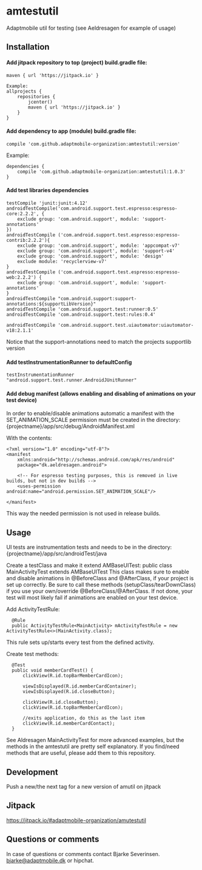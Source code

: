 # amtestutil
Adaptmobile util for testing (see Aeldresagen for example of usage)

## Installation

#### Add jitpack repository to top (project) build.gradle file:

    maven { url 'https://jitpack.io' }

    Example:
    allprojects {
        repositories {
            jcenter()
            maven { url 'https://jitpack.io' }
        }
    }

#### Add dependency to app (module) build.gradle file:

    compile 'com.github.adaptmobile-organization:amtestutil:version'

  Example:
    
    dependencies {
        compile 'com.github.adaptmobile-organization:amtestutil:1.0.3'
    }
    
#### Add test libraries dependencies

    testCompile 'junit:junit:4.12'
    androidTestCompile('com.android.support.test.espresso:espresso-core:2.2.2', {
        exclude group: 'com.android.support', module: 'support-annotations'
    })
    androidTestCompile ('com.android.support.test.espresso:espresso-contrib:2.2.2'){
        exclude group: 'com.android.support', module: 'appcompat-v7'
        exclude group: 'com.android.support', module: 'support-v4'
        exclude group: 'com.android.support', module: 'design'
        exclude module: 'recyclerview-v7'
    }
    androidTestCompile ('com.android.support.test.espresso:espresso-web:2.2.2') {
        exclude group: 'com.android.support', module: 'support-annotations'
    }
    androidTestCompile "com.android.support:support-annotations:${supportLibVersion}"
    androidTestCompile 'com.android.support.test:runner:0.5'
    androidTestCompile 'com.android.support.test:rules:0.4'

    androidTestCompile 'com.android.support.test.uiautomator:uiautomator-v18:2.1.1'

Notice that the support-annotations need to match the projects supportlib version

#### Add testInstrumentationRunner to defaultConfig
    testInstrumentationRunner "android.support.test.runner.AndroidJUnitRunner"

#### Add debug manifest (allows enabling and disabling of animations on your test device)
In order to enable/disable animations automatic a manifest with the SET_ANIMATION_SCALE permission must be created in the directory:
{projectname}/app/src/debug/AndroidManifest.xml

With the contents:

    <?xml version="1.0" encoding="utf-8"?>
    <manifest
        xmlns:android="http://schemas.android.com/apk/res/android"
        package="dk.aeldresagen.android">

        <!-- For espresso testing purposes, this is removed in live builds, but not in dev builds -->
        <uses-permission android:name="android.permission.SET_ANIMATION_SCALE"/>

    </manifest>

This way the needed permission is not used in release builds.

## Usage
UI tests are instrumentation tests and needs to be in the directory:
{projectname}/app/src/androidTest/java

Create a testClass and make it extend AMBaseUITest:
    public class MainActivityTest extends AMBaseUITest
This class makes sure to enable and disable animations in @BeforeClass and @AfterClass, if your project is set up correctly.
Be sure to call these methods (setupClass/tearDownClass) if you use your own/override @BeforeClass/@AfterClass. If not done, your test will most likely fail if animations are enabled on your test device.

Add ActivityTestRule:

      @Rule
      public ActivityTestRule<MainActivity> mActivityTestRule = new ActivityTestRule<>(MainActivity.class);
This rule sets up/starts every test from the defined activity.

Create test methods:

      @Test
      public void memberCardTest() {
          clickView(R.id.topBarMemberCardIcon);

          viewIsDisplayed(R.id.memberCardContainer);
          viewIsDisplayed(R.id.closeButton);

          clickView(R.id.closeButton);
          clickView(R.id.topBarMemberCardIcon);

          //exits application, do this as the last item
          clickView(R.id.memberCardContact);
      }
See Aldresagen MainActivityTest for more advanced examples, but the methods in the amtestutil are pretty self explanatory.
If you find/need methods that are useful, please add them to this repository.

## Development

  Push a new/the next tag for a new version of amutil on jitpack

## Jitpack

  https://jitpack.io/#adaptmobile-organization/amutestutil
  
## Questions or comments
In case of questions or comments contact Bjarke Severinsen.
bjarke@adaptmobile.dk or hipchat.
